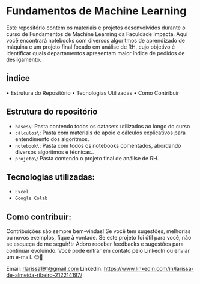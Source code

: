# Fundamentos de Machine Learning

<p>Este repositório contém os materiais e projetos desenvolvidos durante o curso de Fundamentos de Machine Learning da Faculdade Impacta. Aqui você encontrará notebooks com diversos algoritmos de aprendizado de máquina e um projeto final focado em análise de RH, cujo objetivo é identificar quais departamentos apresentam maior índice de pedidos de desligamento.</p>

## Índice
•	Estrutura do Repositório
•	Tecnologias Utilizadas
•	Como Contribuir

## Estrutura do repositório

- `bases\`: Pasta contendo todos os datasets utilizados ao longo do curso
- `cálculos\`: Pasta com materiais de apoio e cálculos explicativos para entendimento dos algoritmos.
- `notebook\`: Pasta com todos os notebooks comentados, abordando diversos algoritmos e técnicas..
- `projeto\`: Pasta contendo o projeto final de análise de RH.

## Tecnologias utilizadas:

- `Excel`
- `Google Colab`

## Como contribuir:
Contribuições são sempre bem-vindas! Se você tem sugestões, melhorias ou novos exemplos, fique à vontade. 
Se este projeto foi útil para você, não se esqueça de me seguir!✨ Adoro receber feedbacks e sugestões para continuar evoluindo. Você pode entrar em contato pelo LinkedIn ou enviar um e-mail. 😊📩

Email: rlarissa191@gmail.com
Linkedin: https://www.linkedin.com/in/larissa-de-almeida-ribeiro-212214197/

